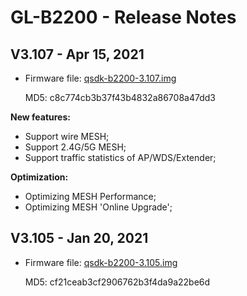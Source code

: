 # GL-B2200 - Release Notes

## V3.107 - Apr 15, 2021

- Firmware file: [qsdk-b2200-3.107.img](https://fw.gl-inet.com/firmware/b2200/release/qsdk-b2200-3.107.img)

    MD5: c8c774cb3b37f43b4832a86708a47dd3

**New features:**

- Support wire MESH;
- Support 2.4G/5G MESH;
- Support traffic statistics of AP/WDS/Extender;

**Optimization:**

- Optimizing MESH Performance;
- Optimizing MESH 'Online Upgrade'; 

## V3.105 - Jan 20, 2021

- Firmware file: [qsdk-b2200-3.105.img](https://fw.gl-inet.com/firmware/b2200/release/qsdk-b2200-3.105.img)

    MD5: cf21ceab3cf2906762b3f4da9a22be6d
